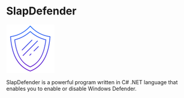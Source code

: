 # SlapDefender
![](assets/shield.png)

SlapDefender is a powerful program written in C# .NET language that enables you to enable or disable Windows Defender.
